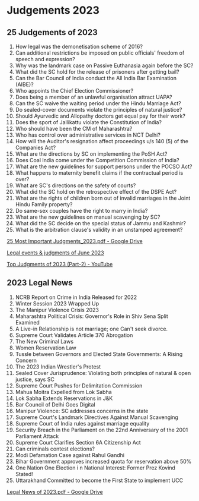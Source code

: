 # Judgements 2023

## 25 Judgements of 2023

1. How legal was the demonetisation scheme of 2016?
2. Can additional restrictions be imposed on public officials' freedom of speech and expression?
3. Why was the landmark case on Passive Euthanasia again before the SC?
4. What did the SC hold for the release of prisoners after getting bail?
5. Can the Bar Council of India conduct the All India Bar Examination (AIBE)?
6. Who appoints the Chief Election Commissioner? 
7. Does being a member of an unlawful organisation attract UAPA?
8. Can the SC waive the waiting period under the Hindu Marriage Act?
9. Do sealed-cover documents violate the principles of natural justice?
10. Should Ayurvedic and Allopathy doctors get equal pay for their work?
11. Does the sport of Jallikattu violate the Constitution of India?
12. Who should have been the CM of Maharashtra?
13. Who has control over administrative services in NCT Delhi?
14. How will the Auditor's resignation affect proceedings u/s 140 (5) of the Companies Act?
15. What are the directions by SC on implementing the PoSH Act?
16. Does Coal India come under the Competition Commission of India?
17. What are the new guidelines for support persons under the POCSO Act?
18. What happens to maternity benefit claims if the contractual period is over?
19. What are SC's directions on the safety of courts? 
20. What did the SC hold on the retrospective effect of the DSPE Act?
21. What are the rights of children born out of invalid marriages in the Joint Hindu Family property?
22. Do same-sex couples have the right to marry in India? 
23. What are the new guidelines on manual scavenging by SC?
24. What did the SC decide on the special status of Jammu and Kashmir?
25. What is the arbitration clause's validity in an unstamped agreement?

[25 Most Important Judgments\_2023.pdf - Google Drive](https://drive.google.com/file/d/1HKcpaSKZTd7Vz1Pc2Yku_NSBzO8g-mI5/view?usp=sharing)

[Legal events & judgments of June 2023](https://blog.finology.in/Legal-news/legal-events-judgments-june-2023)

[Top Judgments of 2023 (Part-2) - YouTube](https://www.youtube.com/watch?v=6eCmIu2Dw-0&ab_channel=LearnwithFinology)

## 2023 Legal News

1. NCRB Report on Crime in India Released for 2022
2. Winter Session 2023 Wrapped Up
3. The Manipur Violence Crisis 2023
4. Maharashtra Political Crisis: Governor's Role in Shiv Sena Split Examined
5. A Live-in Relationship is not marriage; one Can't seek divorce.
6. Supreme Court Validates Article 370 Abrogation
7. The New Criminal Laws
8. Women Reservation Law
9. Tussle between Governors and Elected State Governments: A Rising Concern
10. The 2023 Indian Wrestler's Protest
11. Sealed Cover Jurisprudence: Violating both principles of natural & open justice, says SC
12. Supreme Court Pushes for Delimitation Commission
13. Mahua Moitra Expelled from Lok Sabha
14. Lok Sabha Extends Reservations in J&K
15. Bar Council of Delhi Goes Digital
16. Manipur Violence: SC addresses concerns in the state
17. Supreme Court's Landmark Directives Against Manual Scavenging
18. Supreme Court of India rules against marriage equality
19. Security Breach in the Parliament on the 22nd Anniversary of the 2001 Parliament Attack
20. Supreme Court Clarifies Section 6A Citizenship Act
21. Can criminals contest elections?
22. Modi Defamation Case against Rahul Gandhi
23. Bihar Government approves increased quota for reservation above 50%
24. One Nation One Election i n National Interest: Former Prez Kovind Stated! 
25. Uttarakhand Committed to become the First State to implement UCC

[Legal News of 2023.pdf - Google Drive](https://drive.google.com/file/d/1F4x0ht_ZhyvmR8LZUdtuDw8CZOxc-Jr9/view?usp=sharing)
